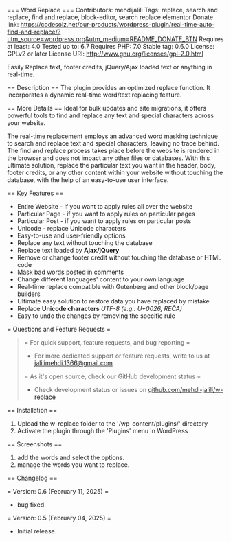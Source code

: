 === Word Replace ===
Contributors: mehdijalili
Tags: replace, search and replace, find and replace, block-editor, search replace elementor
Donate link: https://codesolz.net/our-products/wordpress-plugin/real-time-auto-find-and-replace/?utm_source=wordpress.org&utm_medium=README_DONATE_BTN
Requires at least: 4.0
Tested up to: 6.7
Requires PHP: 7.0
Stable tag: 0.6.0
License: GPLv2 or later
License URI: http://www.gnu.org/licenses/gpl-2.0.html

Easily Replace text, footer credits, jQuery/Ajax loaded text or anything in real-time.

== Description ==
The plugin provides an optimized replace function. It incorporates a dynamic real-time word/text replacing feature.

== More Details ==
Ideal for bulk updates and site migrations, it offers powerful tools to find and replace any text and special characters across your website.

The real-time replacement employs an advanced word masking technique to search and replace text and special characters, leaving no trace behind. The find and replace process takes place before the website is 
rendered in the browser and does not impact any other files or databases. With this ultimate solution, replace the particular text you want in the header, body, footer credits, 
or any other content within your website without touching the database, with the help of an easy-to-use user interface.

== Key Features ==

* Entire Website - if you want to apply rules all over the website
* Particular Page - if you want to apply rules on particular pages
* Particular Post - if you want to apply rules on particular posts
* Unicode - replace Unicode characters
* Easy-to-use and user-friendly options
* Replace any text without touching the database
* Replace text loaded by **Ajax/jQuery**
* Remove or change footer credit without touching the database or HTML code
* Mask bad words posted in comments 
* Change different languages' content to your own language
* Real-time replace compatible with Gutenberg and other block/page builders
* Ultimate easy solution to restore data you have replaced by mistake
* Replace **Unicode characters** *UTF-8  (e.g.: U+0026, REČA)*
* Easy to undo the changes by removing the specific rule

= Questions and Feature Requests = 

<blockquote>
= For quick support, feature requests, and bug reporting = 
<ul>
    <li> For more dedicated support or feature requests, write to us at <a target="_blank" href="mailto:jalilimehdi.1366@gmail.com">jalilimehdi.1366@gmail.com</a></li>
</ul>

= As it's open source, check our GitHub development status = 
<ul>
    <li> Check development status or issues on <a target="_blank" href="https://github.com/mehdi-jalili/w-replace">github.com/mehdi-jalili/w-replace</a></li>
</ul>
</blockquote>

== Installation ==
1. Upload the w-replace folder to the '/wp-content/plugins/' directory
2. Activate the plugin through the 'Plugins' menu in WordPress

== Screenshots ==

1. add the words and select the options.
2. manage the words you want to replace.

== Changelog ==

= Version: 0.6 (February 11, 2025) =
* bug fixed.

= Version: 0.5 (February 04, 2025) =
* Initial release.
